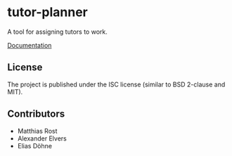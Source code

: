 # tutor-planner
A tool for assigning tutors to work.

[Documentation](http://tutor-planner.readthedocs.io/)

## License

The project is published under the ISC license (similar to BSD 2-clause and MIT).

## Contributors

* Matthias Rost
* Alexander Elvers
* Elias Döhne

